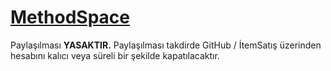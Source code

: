 # [MethodSpace](https://www.itemsatis.com/profil/157030/methodspace.html)

Paylaşılması **YASAKTIR.** Paylaşılması takdirde GitHub / İtemSatış üzerinden hesabını kalıcı veya süreli bir şekilde kapatılacaktır.
